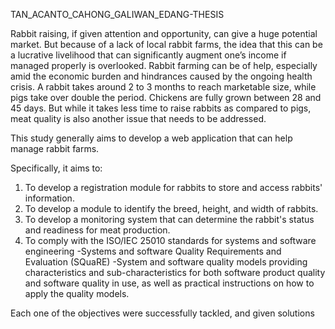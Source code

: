 TAN_ACANTO_CAHONG_GALIWAN_EDANG-THESIS


Rabbit raising, if given attention and opportunity, can give a huge potential market. But because of a lack of local rabbit farms, the idea that this can be a lucrative livelihood that can significantly augment one’s income if managed properly is overlooked. Rabbit farming can be of help, especially amid the economic burden and hindrances caused by the ongoing health crisis.  A rabbit takes around 2 to 3 months to reach marketable size, while pigs take over double the period. Chickens are fully grown between 28 and 45 days. But while it takes less time to raise rabbits as compared to pigs, meat quality is also another issue that needs to be addressed.

This study generally aims to develop a web application that can help manage rabbit farms.

Specifically, it aims to: 
1.	To develop a registration module for rabbits to store and access rabbits' information.
2.	To develop a module to identify the breed, height, and width of rabbits. 
3.	To develop a monitoring system that can determine the rabbit's status and readiness for meat production.
4.	To comply with the ISO/IEC 25010 standards for systems and software engineering -Systems and software Quality Requirements and Evaluation (SQuaRE) -System and software quality models providing characteristics and sub-characteristics for both software product quality and software quality in use, as well as practical instructions on how to apply the quality models.

Each one of the objectives were successfully tackled, and given solutions
